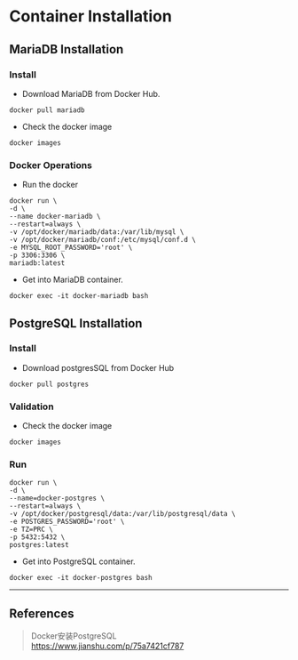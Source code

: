 # Container Installation

## MariaDB Installation
### Install
- Download MariaDB from Docker Hub.
``` shell
docker pull mariadb
```

- Check the docker image
``` shell
docker images
```

### Docker Operations
- Run the docker
``` shell
docker run \
-d \
--name docker-mariadb \
--restart=always \
-v /opt/docker/mariadb/data:/var/lib/mysql \
-v /opt/docker/mariadb/conf:/etc/mysql/conf.d \
-e MYSQL_ROOT_PASSWORD='root' \
-p 3306:3306 \
mariadb:latest
```

- Get into MariaDB container.
``` shell
docker exec -it docker-mariadb bash
```

## PostgreSQL Installation
### Install
- Download postgresSQL from Docker Hub
``` shell
docker pull postgres
```

### Validation
- Check the docker image
``` shell
docker images
```

### Run
``` shell
docker run \
-d \
--name=docker-postgres \
--restart=always \
-v /opt/docker/postgresql/data:/var/lib/postgresql/data \
-e POSTGRES_PASSWORD='root' \
-e TZ=PRC \
-p 5432:5432 \
postgres:latest
```

- Get into PostgreSQL container.
``` shell
docker exec -it docker-postgres bash
```

---
## References
> Docker安装PostgreSQL  
https://www.jianshu.com/p/75a7421cf787